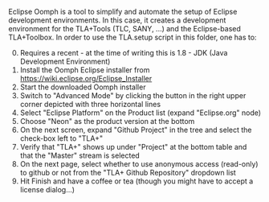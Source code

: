 Eclipse Oomph is a tool to simplify and automate the setup of Eclipse development environments. In this case, it creates a development environment for the TLA+Tools (TLC, SANY, ...) and the Eclipse-based TLA+Toolbox. In order to use the TLA.setup script in this folder, one has to:

0. Requires a recent - at the time of writing this is 1.8 - JDK (Java Development Environment)
1. Install the Oomph Eclipse installer from https://wiki.eclipse.org/Eclipse_Installer
2. Start the downloaded Oomph installer
3. Switch to "Advanced Mode" by clicking the button in the right upper corner depicted with three horizontal lines
4. Select "Eclipse Platform" on the Product list (expand "Eclipse.org" node)
  1. Choose "Neon" as the product version at the bottom
5. On the next screen, expand "Github Project" in the tree and select the check-box left to "TLA+"
  1. Verify that "TLA+" shows up under "Project" at the bottom table and that the "Master" stream is selected
6. On the next page, select whether to use anonymous access (read-only) to github or not from the "TLA+ Github Repository" dropdown list
7. Hit Finish and have a coffee or tea (though you might have to accept a license dialog...)

